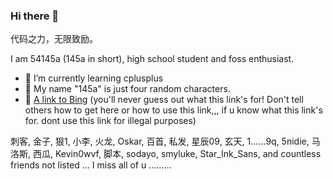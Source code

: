 ### Hi there 👋

代码之力，无限致励。

I am 54145a (145a in short), high school student and foss enthusiast.
- 🌱 I’m currently learning cplusplus
- 💬 My name "145a" is just four random characters.
- 🧭 [A link to Bing](https://cn.bing.com) (you'll never guess out what this link's for! Don't tell others how to get here or how to use this link,,, if u know what this link's for. dont use this link for illegal purposes)

刺客, 金子, 狠1, 小李, 火龙, Oskar, 百首, 私发, 星辰09, 玄天, 1……9q, 5nidie, 马洛斯, 西瓜, Kevin0wvf, 脚本, sodayo, smyluke, Star_Ink_Sans, and countless friends not listed … I miss all of u ………
<!--
School Jail - ? - Github Auth - Github Docs - Octo's profile - my link above - FREEDOM AT LAST
DON'T SHARE THIS METHOD OR IT WILL BE BANNED BY THE SCHOOL
The text above will be published when I leave the school :)

- ⚡ I used to build games with [The Box Engine](https://dao3.fun/)
- ⚡ My aliases: 54145a、HPLA

我（曾经）很希望自己的地图和我的名字「145」一起上岛之首页

145a是我在注册的时候为了不重名随机打的名字

* 启蒙时代（五年级）：c++
* 神岛时代（六年级）：js(box)
* OI时代（初一）（巅峰）：c++、js(box3)
* 前端时代（初二前期）：html、js、css
* To be written!

我很喜欢记录历史，我创建了Fandom上的编程猫社区Wiki（已经死了555，rip）

我很怀念神岛，但我必须向前走，那里的一切没有意义，，，，，，
-->
<!--
**54145a/54145a** is a ✨ _special_ ✨ repository because its `README.md` (this file) appears on your GitHub profile.

Here are some ideas to get you started:

- 🔭 I’m currently working on ...
- 🌱 I’m currently learning ...
- 👯 I’m looking to collaborate on ...
- 🤔 I’m looking for help with ...
- 💬 Ask me about ...
- 📫 How to reach me: ...
- 😄 Pronouns: ...
- ⚡ Fun fact: ...
-->
